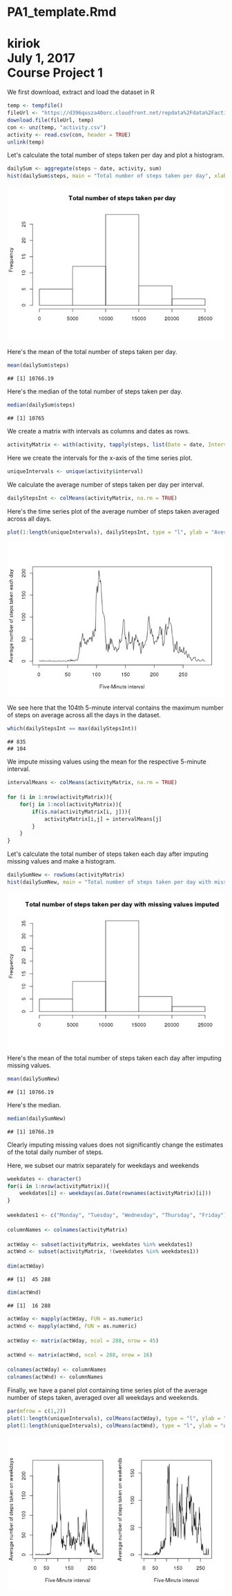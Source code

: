 # PA1_template.Rmd
kiriok  
July 1, 2017  
Course Project 1
================

We first download, extract and load the dataset in R

```r
temp <- tempfile()
fileUrl <- "https://d396qusza40orc.cloudfront.net/repdata%2Fdata%2Factivity.zip"
download.file(fileUrl, temp)
con <- unz(temp, "activity.csv")
activity <- read.csv(con, header = TRUE)
unlink(temp)
```

Let's calculate the total number of steps taken per day and plot a histogram.


```r
dailySum <- aggregate(steps ~ date, activity, sum)
hist(dailySum$steps, main = "Total number of steps taken per day", xlab="")
```

![](PA1_template_files/figure-html/total_number_of_steps_per_day_histogram-1.png)<!-- -->

Here's the mean of the total number of steps taken per day.


```r
mean(dailySum$steps)
```

```
## [1] 10766.19
```

Here's the median of the total number of steps taken per day.


```r
median(dailySum$steps)
```

```
## [1] 10765
```

We create a matrix with intervals as columns and dates as rows.

```r
activityMatrix <- with(activity, tapply(steps, list(Date = date, Interval = as.factor(interval)), sum))
```

Here we create the intervals for the x-axis of the time series plot.

```r
uniqueIntervals <- unique(activity$interval)
```

We calculate the average number of steps taken per day per interval.

```r
dailyStepsInt <- colMeans(activityMatrix, na.rm = TRUE)
```

Here's the time series plot of the average number of steps taken averaged across all days.

```r
plot(1:length(uniqueIntervals), dailyStepsInt, type = "l", ylab = "Average number of steps taken each day", xlab = "Five-Minute interval")
```

![](PA1_template_files/figure-html/average_steps_per_day_plot-1.png)<!-- -->

We see here that the 104th 5-minute interval contains the maximum number of steps on average across all the days in the dataset.

```r
which(dailyStepsInt == max(dailyStepsInt))
```

```
## 835 
## 104
```

We impute missing values using the mean for the respective 5-minute interval.

```r
intervalMeans <- colMeans(activityMatrix, na.rm = TRUE)

for (i in 1:nrow(activityMatrix)){
    for(j in 1:ncol(activityMatrix)){
        if(is.na(activityMatrix[i, j])){
            activityMatrix[i,j] = intervalMeans[j]  
        } 
    }
}
```

Let's calculate the total number of steps taken each day after imputing missing values and make a histogram.

```r
dailySumNew <- rowSums(activityMatrix)
hist(dailySumNew, main = "Total number of steps taken per day with missing values imputed", xlab = "")
```

![](PA1_template_files/figure-html/total_steps_per_day_imputed-1.png)<!-- -->

Here's the mean of the total number of steps taken each day after imputing missing values.

```r
mean(dailySumNew)
```

```
## [1] 10766.19
```

Here's the median.

```r
median(dailySumNew)
```

```
## [1] 10766.19
```

Clearly imputing missing values does not significantly change the estimates of the total daily number of steps.

Here, we subset our matrix separately for weekdays and weekends 

```r
weekdates <- character()
for(i in 1:nrow(activityMatrix)){
    weekdates[i] <- weekdays(as.Date(rownames(activityMatrix)[i]))
}

weekdates1 <- c("Monday", "Tuesday", "Wednesday", "Thursday", "Friday")

columnNames <- colnames(activityMatrix)

actWday <- subset(activityMatrix, weekdates %in% weekdates1)
actWnd <- subset(activityMatrix, !(weekdates %in% weekdates1))

dim(actWday)
```

```
## [1]  45 288
```

```r
dim(actWnd)
```

```
## [1]  16 288
```

```r
actWday <- mapply(actWday, FUN = as.numeric)
actWnd <- mapply(actWnd, FUN = as.numeric)

actWday <- matrix(actWday, ncol = 288, nrow = 45)

actWnd <- matrix(actWnd, ncol = 288, nrow = 16)

colnames(actWday) <- columnNames
colnames(actWnd) <- columnNames
```

Finally, we have a panel plot containing time series plot of the average number of steps taken, averaged over all weekdays and weekends.

```r
par(mfrow = c(1,2))
plot(1:length(uniqueIntervals), colMeans(actWday), type = "l", ylab = "Average number of steps taken on weekdays", xlab = "Five-Minute interval")
plot(1:length(uniqueIntervals), colMeans(actWnd), type = "l", ylab = "Average number of steps taken on weekends", xlab = "Five-Minute interval")
```

![](PA1_template_files/figure-html/panel_plot-1.png)<!-- -->
